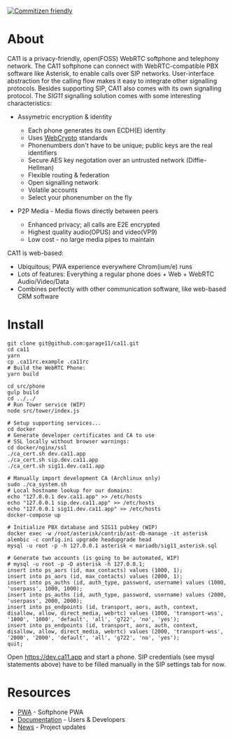 [![Commitizen friendly](https://img.shields.io/badge/commitizen-friendly-brightgreen.svg)](http://commitizen.github.io/cz-cli/)

# About
CA11 is a privacy-friendly, open(FOSS) WebRTC softphone and telephony network.
The CA11 softphone can connect with WebRTC-compatible PBX software like Asterisk,
to enable calls over SIP networks. User-interface abstraction for the calling flow
makes it easy to integrate other signalling protocols. Besides supporting SIP,
CA11 also comes with its own signalling protocol. The *SIG11* signalling solution
comes with some interesting characteristics:

* Assymetric encryption & identity
  * Each phone generates its own ECDH(E) identity
  * Uses [WebCrypto](https://www.w3.org/TR/WebCryptoAPI/) standards
  * Phonenumbers don't have to be unique; public keys are the real identifiers
  * Secure AES key negotation over an untrusted network (Diffie-Hellman)
  * Flexible routing & federation
  * Open signalling network
  * Volatile accounts
  * Select your phonenumber on the fly

* P2P Media - Media flows directly between peers
  * Enhanced privacy; all calls are E2E encrypted
  * Highest quality audio(OPUS) and video(VP9)
  * Low cost - no large media pipes to maintain

CA11 is web-based:
* Ubiquitous; PWA experience everywhere Chrom(ium/e) runs
* Lots of features: Everything a regular phone does + Web + WebRTC Audio/Video/Data
* Combines perfectly with other communication software, like web-based CRM software


# Install
    git clone git@github.com:garage11/ca11.git
    cd ca11
    yarn
    cp .ca11rc.example .ca11rc
    # Build the WebRTC Phone:
    yarn build

    cd src/phone
    gulp build
    cd ../../
    # Run Tower service (WIP)
    node src/tower/index.js

    # Setup supporting services...
    cd docker
    # Generate developer certificates and CA to use
    # SSL locally without browser warnings:
    cd docker/nginx/ssl
    ./ca_cert.sh dev.ca11.app
    ./ca_cert.sh sip.dev.ca11.app
    ./ca_cert.sh sig11.dev.ca11.app

    # Manually import development CA (Archlinux only)
    sudo ./ca_system.sh
    # Local hostname lookup for our domains:
    echo "127.0.0.1 dev.ca11.app" >> /etc/hosts
    echo "127.0.0.1 sip.dev.ca11.app" >> /etc/hosts
    echo "127.0.0.1 sig11.dev.ca11.app" >> /etc/hosts
    docker-compose up

    # Initialize PBX database and SIG11 pubkey (WIP)
    docker exec -w /root/asterisk/contrib/ast-db-manage -it asterisk alembic -c config.ini upgrade headupgrade head
    mysql -u root -p -h 127.0.0.1 asterisk < mariadb/sig11_asterisk.sql

    # Generate two accounts (is going to be automated, WIP)
    # mysql -u root -p -D asterisk -h 127.0.0.1;
    insert into ps_aors (id, max_contacts) values (1000, 1);
    insert into ps_aors (id, max_contacts) values (2000, 1);
    insert into ps_auths (id, auth_type, password, username) values (1000, 'userpass', 1000, 1000);
    insert into ps_auths (id, auth_type, password, username) values (2000, 'userpass', 2000, 2000);
    insert into ps_endpoints (id, transport, aors, auth, context, disallow, allow, direct_media, webrtc) values (1000, 'transport-wss', '1000', '1000', 'default', 'all', 'g722', 'no', 'yes');
    insert into ps_endpoints (id, transport, aors, auth, context, disallow, allow, direct_media, webrtc) values (2000, 'transport-wss', '2000', '2000', 'default', 'all', 'g722', 'no', 'yes');
    quit;

Open https://dev.ca11.app and start a phone. SIP credentials (see mysql
statements above) have to be filled manually in the SIP settings tab for now.


# Resources
* [PWA](https://ca11.app/) - Softphone PWA
* [Documentation](https://docs.ca11.app) - Users & Developers
* [News](https://blog.ca11.app) - Project updates



